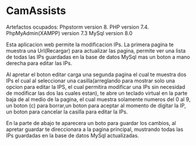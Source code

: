 # CamAssists
Artefactos ocupados: Phpstorm version 8.
                     PHP version 7.4.
                     PhpMyAdmin(XAMPP) version 7.3
                     MySql version 8.0

Esta aplicacion web permite la modificacion IPs.
La primera pagina te muestra una Url(Recargar) para actualizar las pagina, permite ver una lista de todas las IPs guardadas en la base de datos MySql mas un boton a mano derecha para editar las IPs.

Al apretar el boton editar carga una segunda pagina el cual te muestra dos IPs el cual al seleccionar una casilla(arreglando para mostrar solo una opcion para editar la IPS, el cual permitira modificar una IPs sin necesidad de modificar las dos las cuales estan), te abre un teclado virtual en la parte baja de al medio de la pagina, el cual muestra solamente numeros del 0 al 9, un boton (c) para borrar,un boton para aceptar al momento de digitar la IP, un boton para cancelar la casilla para editar la IPs.

En la parte de abajo te aparecera un boto para guardar los cambios, al apretar guardar te direccionara a la pagina principal, mustrando todas las IPs guardadas en la base de datos MySql actualizadas.

